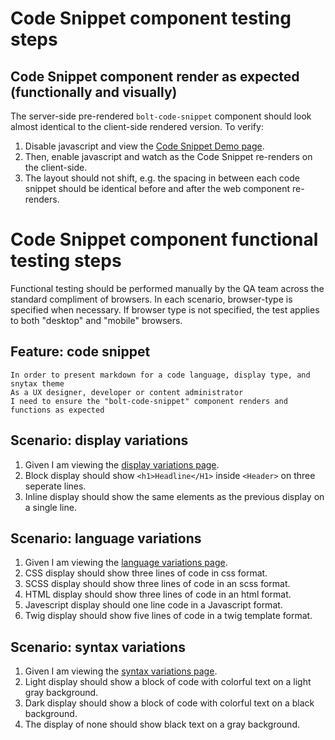 # Code Snippet component testing steps

## Code Snippet component render as expected (functionally and visually)

The server-side pre-rendered `bolt-code-snippet` component should look almost identical to the client-side rendered version. To verify:

1. Disable javascript and view the [Code Snippet Demo page](https://boltdesignsystem.com/pattern-lab/patterns/02-components-code-snippet-15-code-snippet-language-variation/02-components-code-snippet-15-code-snippet-language-variation.html).
2. Then, enable javascript and watch as the Code Snippet re-renders on the client-side.
3. The layout should not shift, e.g. the spacing in between each code snippet should be identical before and after the web component re-renders.

# Code Snippet component functional testing steps

Functional testing should be performed manually by the QA team across the standard compliment of browsers. In each scenario, browser-type is specified when necessary. If browser type is not specified, the test applies to both "desktop" and "mobile" browsers.

## Feature: code snippet

    In order to present markdown for a code language, display type, and snytax theme
    As a UX designer, developer or content administrator
    I need to ensure the "bolt-code-snippet" component renders and functions as expected

## Scenario: display variations

1. Given I am viewing the [display variations page](https://boltdesignsystem.com/pattern-lab/patterns/02-components-code-snippet-10-code-snippet-display-variation/02-components-code-snippet-10-code-snippet-display-variation.html).
2. Block display should show `<h1>Headline</H1>` inside `<Header>` on three seperate lines.
3. Inline display should show the same elements as the previous display on a single line.

## Scenario: language variations

1. Given I am viewing the [language variations page](https://boltdesignsystem.com/pattern-lab/patterns/02-components-code-snippet-15-code-snippet-language-variation/02-components-code-snippet-15-code-snippet-language-variation.html).
2. CSS display should show three lines of code in css format.
3. SCSS display should show three lines of code in an scss format.
4. HTML display should show three lines of code in an html format.
5. Javescript display should one line code in a Javascript format.
6. Twig display should show five lines of code in a twig template format.

## Scenario: syntax variations

1. Given I am viewing the [syntax variations page](https://boltdesignsystem.com/pattern-lab/patterns/02-components-code-snippet-20-code-snippet-syntax-variation/02-components-code-snippet-20-code-snippet-syntax-variation.html).
2. Light display should show a block of code with colorful text on a light gray background.
3. Dark display should show a block of code with colorful text on a black background.
4. The display of none should show black text on a gray background.

